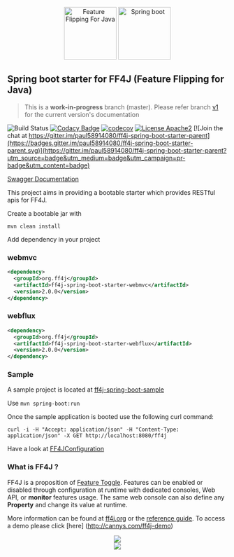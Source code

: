 <p align="center">
<img src="https://github.com/paul58914080/ff4j-spring-boot-starter-parent/blob/master/images/ff4j.png" alt="Feature Flipping For Java" height="120px" />
<img src="https://github.com/paul58914080/ff4j-spring-boot-starter-parent/blob/master/images/spring-boot.png" alt="Spring boot" height="120px" />
</p>

## Spring boot starter for FF4J (Feature Flipping for Java)

> This is a **work-in-progress** branch (master). Please refer branch [v1](https://github.com/ff4j/ff4j-spring-boot-starter-parent/tree/v1) for the current version's documentation

![Build Status](https://github.com/ff4j/ff4j-spring-boot-starter/actions/workflows/build_workflow.yml/badge.svg?branch=main)
[![Codacy Badge](https://app.codacy.com/project/badge/Grade/e6fc893a940e44f18ade46d2d13036bf)](https://app.codacy.com/gh/ff4j/ff4j-spring-boot-starter-parent/dashboard?utm_source=gh&utm_medium=referral&utm_content=&utm_campaign=Badge_grade) 
[![codecov](https://codecov.io/gh/ff4j/ff4j-spring-boot-starter-parent/branch/main/graph/badge.svg?token=P37n0ZwhlR)](https://codecov.io/gh/ff4j/ff4j-spring-boot-starter-parent) 
[![License Apache2](http://img.shields.io/badge/license-APACHE2-blue.svg)](https://www.apache.org/licenses/LICENSE-2.0.html) 
[![Join the chat at https://gitter.im/paul58914080/ff4j-spring-boot-starter-parent](https://badges.gitter.im/paul58914080/ff4j-spring-boot-starter-parent.svg)](https://gitter.im/paul58914080/ff4j-spring-boot-starter-parent?utm_source=badge&utm_medium=badge&utm_campaign=pr-badge&utm_content=badge) 

[Swagger Documentation](https://ff4j.herokuapp.com/swagger-ui.html)

This project aims in providing a bootable starter which provides RESTful apis for FF4J. 

Create a bootable jar with 

`mvn clean install`

Add dependency in your project

### webmvc

```xml
<dependency>
  <groupId>org.ff4j</groupId>
  <artifactId>ff4j-spring-boot-starter-webmvc</artifactId>
  <version>2.0.0</version>
</dependency>
```

### webflux

```xml
<dependency>
  <groupId>org.ff4j</groupId>
  <artifactId>ff4j-spring-boot-starter-webflux</artifactId>
  <version>2.0.0</version>
</dependency>
```

### Sample

A sample project is located at [ff4j-spring-boot-sample](https://github.com/paul58914080/ff4j-spring-boot-starter-parent/tree/master/ff4j-spring-boot-sample)

Use `mvn spring-boot:run`

Once the sample application is booted use the following curl command:
 
`curl -i -H "Accept: application/json" -H "Content-Type: application/json" -X GET http://localhost:8080/ff4j`

Have a look at [FF4JConfiguration](https://github.com/paul58914080/ff4j-spring-boot-starter-parent/blob/master/ff4j-spring-boot-sample/src/main/java/org/ff4j/sample/config/FF4JConfiguration.java)

### What is FF4J ?

FF4J is a proposition of [Feature Toggle](http://martinfowler.com/bliki/FeatureToggle.html). 
Features can be enabled or disabled through configuration at runtime with dedicated consoles, Web API, or __monitor__ features usage. The same web console can also define any __Property__ and change its value at runtime.

More information can be found at [ff4j.org](http://ff4j.org) or the [reference guide](https://github.com/clun/ff4j-extra/raw/master/ff4j-reference-guide-1.3.pdf). To access a demo please click [here] (http://cannys.com/ff4j-demo)

 <p align="center">
  <img src="https://raw.github.com/clun/ff4j/master/src/site/resources/images/ff4j-console.png?raw=true" />
  <br>
  <img src="https://raw.github.com/clun/ff4j/master/src/site/resources/images/stack3.png?raw=true" />
</p>
</p>
